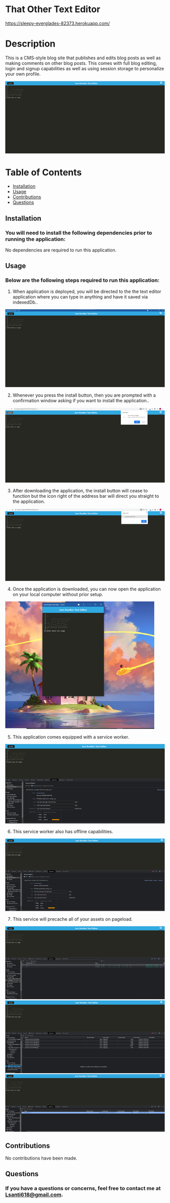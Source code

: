 # That Other Text Editor
https://sleepy-everglades-82373.herokuapp.com/


# Description
This is a CMS-style blog site that publishes and edits blog posts as well as making comments on other blog posts.
This comes with full blog editing, login and signup capabilities as well as using session storage to personalize your own profile.


![](img/homescreen.png)



# Table of Contents
* [Installation](#installation)
* [Usage](#usage)
* [Contributions](#contributions)
* [Questions](#questions)



## Installation
### You will need to install the following dependencies prior to running the application:</br>

No dependencies are required to run this application.

## Usage 
### Below are the following steps required to run this application:</br>

1. When application is deployed, you will be directed to the the text editor application where you can type in anything and have it saved via indexedDb..

![](img/appFullscreen.png)

2. Whenever you press the install button, then you are prompted with a confirmation window asking if you want to install the application..

![](img/installPrompt.png)

3. After downloading the application, the install button will cease to function but the icon right of the address bar will direct you straight to the application.

![](img/alreadyInstallPrompt.png)

4. Once the application is downloaded, you can now open the application on your local computer without prior setup.

![](img/appWindowed.png)

5. This application comes equipped with a service worker.

![](img/serviceWorker.png)

6. This service worker also has offline capabilities.

![](img/offlineWorker.png)

7. This service will precache all of your assets on pageload.

![](img/indexedDb.png)
![](img/imageCache.png)
![](img/manifestCache.png)





## Contributions</br>

No contributions have been made.




## Questions
### If you have a questions or concerns, feel free to contact me at Lsanti618@gmail.com.
